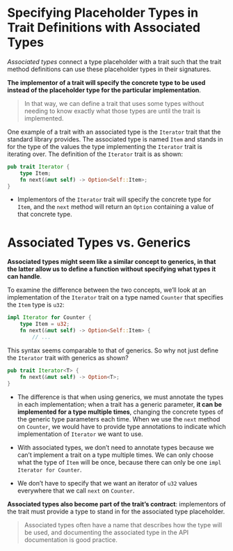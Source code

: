 # Specifying Placeholder Types in Trait Definitions with Associated Types

*Associated types* connect a type placeholder with a trait such that the trait method definitions can use these placeholder types in their signatures.

**The implementor of a trait will specify the concrete type to be used instead of the placeholder type for the particular implementation**.

> In that way, we can define a trait that uses some types without needing to know exactly what those types are until the trait is implemented.

One example of a trait with an associated type is the `Iterator` trait that the standard library provides. The associated type is named `Item` and stands in for the type of the values the type implementing the `Iterator` trait is iterating over. The definition of the `Iterator` trait is as shown:

```RUST
pub trait Iterator {
    type Item;
    fn next(&mut self) -> Option<Self::Item>;
}
```

* Implementors of the `Iterator` trait will specify the concrete type for `Item`, and the `next` method will return an `Option` containing a value of that concrete type.

# Associated Types vs. Generics

**Associated types might seem like a similar concept to generics, in that the latter allow us to define a function without specifying what types it can handle**. 

To examine the difference between the two concepts, we’ll look at an implementation of the `Iterator` trait on a type named `Counter` that specifies the `Item` type is `u32`:

```rust
impl Iterator for Counter {
    type Item = u32;
    fn next(&mut self) -> Option<Self::Item> {
        // ...
```

This syntax seems comparable to that of generics. So why not just define the `Iterator` trait with generics as shown?

```RUST
pub trait Iterator<T> {
    fn next(&mut self) -> Option<T>;
}
```

* The difference is that when using generics, we must annotate the types in each implementation; when a trait has a generic parameter, **it can be implemented for a type multiple times**, changing the concrete types of the generic type parameters each time. When we use the `next` method on `Counter`, we would have to provide type annotations to indicate which implementation of `Iterator` we want to use.

* With associated types, we don’t need to annotate types because we can’t implement a trait on a type multiple times. We can only choose what the type of `Item` will be once, because there can only be one `impl Iterator for Counter`. 
* We don’t have to specify that we want an iterator of `u32` values everywhere that we call `next` on `Counter`.

**Associated types also become part of the trait’s contract**: implementors of the trait must provide a type to stand in for the associated type placeholder.

> Associated types often have a name that describes how the type will be used, and documenting the associated type in the API documentation is good practice.